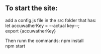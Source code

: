 ## To start the site:
add a config.js file in the src folder that has:  
let accuwatherKey = --actual key--;  
export {accuwatherKey}  

Then runn the commands:
npm install  
npm start  
